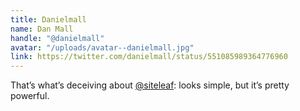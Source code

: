 ```yaml
---
title: Danielmall
name: Dan Mall
handle: "@danielmall"
avatar: "/uploads/avatar--danielmall.jpg"
link: https://twitter.com/danielmall/status/551085989364776960
---
```


That’s what’s deceiving about [@siteleaf](https://twitter.com/siteleaf): looks simple, but it’s pretty powerful.
